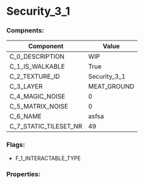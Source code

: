 

# Security_3_1





### Compnents: 
| Component | Value | 
|  --  |  --  | 
| C_0_DESCRIPTION | WIP                                                                                    | 
| C_1_IS_WALKABLE | True | 
| C_2_TEXTURE_ID | Security_3_1 | 
| C_3_LAYER | MEAT_GROUND | 
| C_4_MAGIC_NOISE | 0 | 
| C_5_MATRIX_NOISE | 0 | 
| C_6_NAME | asfsa | 
| C_7_STATIC_TILESET_NR | 49 | 


### Flags: 
* F_1_INTERACTABLE_TYPE


### Properties: 

